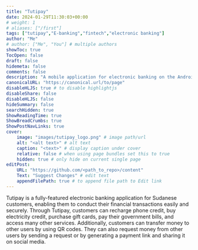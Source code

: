 ```yaml
---
title: "Tutipay"
date: 2024-01-29T11:30:03+00:00
# weight: 1
# aliases: ["/first"]
tags: ["tutipay","E-banking","fintech","electronic banking"]
author: "Me"
# author: ["Me", "You"] # multiple authors
showToc: true
TocOpen: false
draft: false
hidemeta: false
comments: false
description: "A mobile application for electronic banking on the Android platform."
canonicalURL: "https://canonical.url/to/page"
disableHLJS: true # to disable highlightjs
disableShare: false
disableHLJS: false
hideSummary: false
searchHidden: true
ShowReadingTime: true
ShowBreadCrumbs: true
ShowPostNavLinks: true
cover:
    image: "images/tutipay_logo.png" # image path/url
    alt: "<alt text>" # alt text
    caption: "<text>" # display caption under cover
    relative: false # when using page bundles set this to true
    hidden: true # only hide on current single page
editPost:
    URL: "https://github.com/<path_to_repo>/content"
    Text: "Suggest Changes" # edit text
    appendFilePath: true # to append file path to Edit link
---
```



Tutipay is a fully-featured electronic banking application for Sudanese customers, enabling them to conduct their financial transactions easily and securely. Through Tutipay, customers can recharge phone credit, buy electricity credit, purchase gift cards, pay their government bills, and access many other services. Additionally, customers can transfer money to other users by using QR codes. They can also request money from other users by sending a request or by generating a payment link and sharing it on social media.